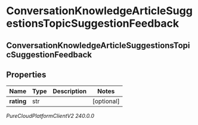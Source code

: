 # ConversationKnowledgeArticleSuggestionsTopicSuggestionFeedback

## ConversationKnowledgeArticleSuggestionsTopicSuggestionFeedback

## Properties

|Name | Type | Description | Notes|
|------------ | ------------- | ------------- | -------------|
| **rating** | str |  | [optional] |



_PureCloudPlatformClientV2 240.0.0_
